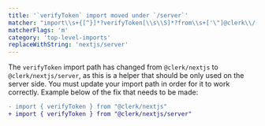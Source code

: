```yaml
---
title: '`verifyToken` import moved under `/server`'
matcher: "import\\s+{[^}]*?verifyToken[\\s\\S]*?from\\s+['\"]@clerk\\/(nextjs)(?!\/server)[\\s\\S]*?['\"]"
matcherFlags: 'm'
category: 'top-level-imports'
replaceWithString: 'nextjs/server'
---
```


The `verifyToken` import path has changed from `@clerk/nextjs` to `@clerk/nextjs/server`, as this is a helper that should be only used on the server side. You must update your import path in order for it to work correctly. Example below of the fix that needs to be made:

```diff
- import { verifyToken } from "@clerk/nextjs"
+ import { verifyToken } from "@clerk/nextjs/server"
```
